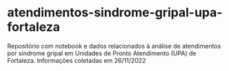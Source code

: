 # atendimentos-sindrome-gripal-upa-fortaleza
Repositório com notebook e dados relacionados à análise de atendimentos por síndrome gripal em Unidades de Pronto Atendimento (UPA) de Fortaleza. Informações coletadas em 26/11/2022
